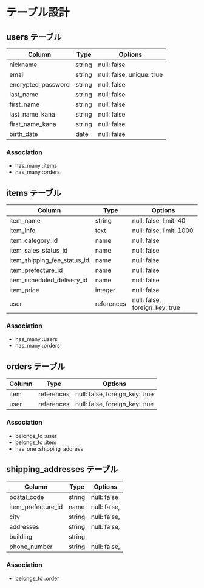# テーブル設計

## users テーブル

| Column             | Type   | Options                   |
| ------------------ | ------ | ------------------------- |
| nickname           | string | null: false               |
| email              | string | null: false, unique: true |
| encrypted_password | string | null: false               |
| last_name          | string | null: false               |
| first_name         | string | null: false               |
| last_name_kana     | string | null: false               |
| first_name_kana    | string | null: false               |
| birth_date         | date   | null: false               |

### Association

- has_many :items
- has_many :orders

## items テーブル

| Column                   | Type       | Options                        |
| --------------------------- | ---------- | ------------------------------ |
| item_name                   | string     | null: false, limit: 40         |
| item_info                   | text       | null: false, limit: 1000       |
| item_category_id            | name       | null: false                    |
| item_sales_status_id        | name       | null: false                    |
| item_shipping_fee_status_id | name       | null: false                    |
| item_prefecture_id          | name       | null: false                    |
| item_scheduled_delivery_id  | name       | null: false                    |
| item_price                  | integer    | null: false                    |
| user                        | references | null: false, foreign_key: true |

### Association
- has_many   :users
- has_many   :orders

## orders テーブル

| Column    | Type       | Options                        |
| --------- | ---------- | ------------------------------ |
| item      | references | null: false, foreign_key: true |
| user      | references | null: false, foreign_key: true |

### Association
- belongs_to :user
- belongs_to :item
- has_one    :shipping_address

## shipping_addresses テーブル

| Column        | Type   | Options                        |
| ------------------ | ------ | ------------------------------ |
| postal_code        | string | null: false                    |
| item_prefecture_id | name   | null: false,                   |
| city               | string | null: false,                   |
| addresses          | string | null: false,                   |
| building           | string |                                |
| phone_number       | string | null: false,                   |

### Association
- belongs_to :order